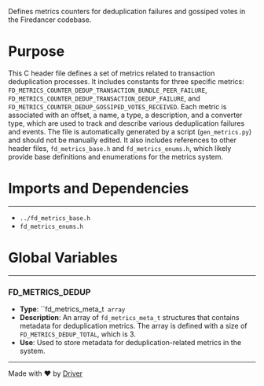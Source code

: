 <!--------------------------------------------------------------------------------->
<!-- IMPORTANT: This file is auto-generated by Driver (https://driver.ai). -------->
<!-- Manual edits may be overwritten on future commits. --------------------------->
<!--------------------------------------------------------------------------------->

Defines metrics counters for deduplication failures and gossiped votes in the Firedancer codebase.

# Purpose
This C header file defines a set of metrics related to transaction deduplication processes. It includes constants for three specific metrics: `FD_METRICS_COUNTER_DEDUP_TRANSACTION_BUNDLE_PEER_FAILURE`, `FD_METRICS_COUNTER_DEDUP_TRANSACTION_DEDUP_FAILURE`, and `FD_METRICS_COUNTER_DEDUP_GOSSIPED_VOTES_RECEIVED`. Each metric is associated with an offset, a name, a type, a description, and a converter type, which are used to track and describe various deduplication failures and events. The file is automatically generated by a script (`gen_metrics.py`) and should not be manually edited. It also includes references to other header files, `fd_metrics_base.h` and `fd_metrics_enums.h`, which likely provide base definitions and enumerations for the metrics system.
# Imports and Dependencies

---
- `../fd_metrics_base.h`
- `fd_metrics_enums.h`


# Global Variables

---
### FD\_METRICS\_DEDUP
- **Type**: ``fd_metrics_meta_t` array`
- **Description**: An array of `fd_metrics_meta_t` structures that contains metadata for deduplication metrics. The array is defined with a size of `FD_METRICS_DEDUP_TOTAL`, which is 3.
- **Use**: Used to store metadata for deduplication-related metrics in the system.



---
Made with ❤️ by [Driver](https://www.driver.ai/)